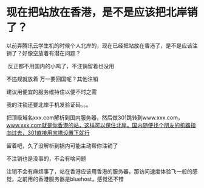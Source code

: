 # 现在把站放在香港，是不是应该把北岸销了？


以前弄腾讯云学生机的时候个人北岸的，现在已经把站放在香港了，是不是应该注销了？好像空放着有潜在问题？

<img src="static/image/smiley/default/lol.gif" smilieid="12" border="0" alt="" /> 反正都不用国内的小鸡了，不注销留着也没用

不违规就放着 万一要回国呢？其他注销

建议用便宜的服务维持住以便不时之需

我的注销还要北岸手机发验证码。。。

把顶级域名xxx.com解析到国内服务器，然后做301跳转到www.xxx.com，www.xxx.com就是你香港的站，这样可以保住北岸。国内随便找个朋友的机器指向过去，301直接用宝塔设置下就行

留着吧，久了没解析到锅内可能主动帮你注销了

不注销也是没事的，不会有啥问题

注销不会有麻烦事了，站在香港应该用香港的服务器，那访问速度体验飞一般的感觉，之前用的香港服务器是bluehost，感觉还不错
